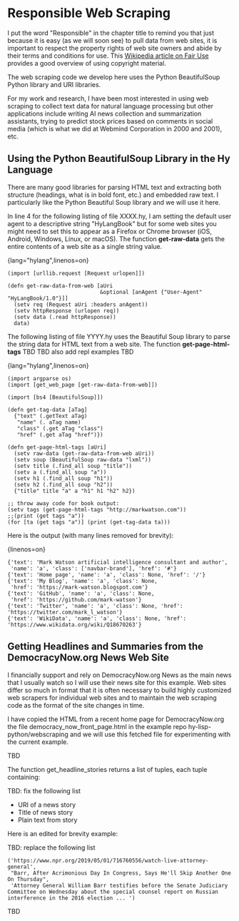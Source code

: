 # Responsible Web Scraping

I put the word "Responsible" in the chapter title to remind you that just because it is easy (as we will soon see) to pull data from web sites, it is important to respect the property rights of web site owners and abide by their terms and conditions for use. This [Wikipedia article on Fair Use](https://en.wikipedia.org/wiki/Fair_use) provides a good overview of using copyright material.

The web scraping code we develop here uses the Python BeautifulSoup Python library and URI libraries.

For my work and research, I have been most interested in using web scraping to collect text data for natural language processing but other applications include writing AI news collection and summarization assistants, trying to predict stock prices based on comments in social media (which is what we did at Webmind Corporation in 2000 and 2001), etc.

## Using the Python BeautifulSoup Library in the Hy Language

There are many good libraries for parsing HTML text and extracting both structure (headings, what is in bold font, etc.) and embedded raw text. I particularly like the Python Beautiful Soup library and we will use it here.

In line 4 for the following listing of file XXXX.hy, I am setting the default user agent to a descriptive string "HyLangBook" but for some web sites you might need to set this to appear as a Firefox or Chrome browser (iOS, Android, Windows, Linux, or macOS). The function **get-raw-data** gets the entire contents of a web site as a single string value.

{lang="hylang",linenos=on}
~~~~~~~~
(import [urllib.request [Request urlopen]])

(defn get-raw-data-from-web [aUri
                             &optional [anAgent {"User-Agent" "HyLangBook/1.0"}]]
  (setv req (Request aUri :headers anAgent))
  (setv httpResponse (urlopen req))
  (setv data (.read httpResponse))
  data)
~~~~~~~~

The following listing of file YYYY.hy uses the Beautiful Soup library to parse the string data for HTML text from a web site. The function **get-page-html-tags** TBD TBD also add repl examples TBD


{lang="hylang",linenos=on}
~~~~~~~~
(import argparse os)
(import [get_web_page [get-raw-data-from-web]])

(import [bs4 [BeautifulSoup]])

(defn get-tag-data [aTag]
  {"text" (.getText aTag)
   "name" (. aTag name)
   "class" (.get aTag "class")
   "href" (.get aTag "href")})

(defn get-page-html-tags [aUri]
  (setv raw-data (get-raw-data-from-web aUri))
  (setv soup (BeautifulSoup raw-data "lxml"))
  (setv title (.find_all soup "title"))
  (setv a (.find_all soup "a"))
  (setv h1 (.find_all soup "h1"))
  (setv h2 (.find_all soup "h2"))
  {"title" title "a" a "h1" h1 "h2" h2})

;; throw away code for book output:
(setv tags (get-page-html-tags "http://markwatson.com"))
;;(print (get tags "a"))
(for [ta (get tags "a")] (print (get-tag-data ta)))
~~~~~~~~

Here is the output (with many lines removed for brevity):

{linenos=on}
~~~~~~~~
{'text': 'Mark Watson artificial intelligence consultant and author',
 'name': 'a', 'class': ['navbar-brand'], 'href': '#'}
{'text': 'Home page', 'name': 'a', 'class': None, 'href': '/'}
{'text': 'My Blog', 'name': 'a', 'class': None,
 'href': 'https://mark-watson.blogspot.com'}
{'text': 'GitHub', 'name': 'a', 'class': None,
 'href': 'https://github.com/mark-watson'}
{'text': 'Twitter', 'name': 'a', 'class': None, 'href': 'https://twitter.com/mark_l_watson'}
{'text': 'WikiData', 'name': 'a', 'class': None, 'href': 'https://www.wikidata.org/wiki/Q18670263'}
~~~~~~~~

## Getting Headlines and Summaries from the DemocracyNow.org News Web Site

I financially support and rely on DemocracyNow.org News as the main news that I usually watch so I will use their news site for this  example. Web sites differ so much in format that it is often necessary to build highly customized web scrapers for individual web sites and to maintain the web scraping code as the format of the site changes in time.

I have copied the HTML from a recent home page for DemocracyNow.org the file democracy_now_front_page.html in the example repo hy-lisp-python/webscraping and we will use this fetched file for experimenting with the current example.

TBD

The function get_headline_stories returns a list of tuples, each tuple containing:

TBD: fix the following list

- URI of a news story
- Title of news story
- Plain text from story

Here is an edited for brevity example:

TBD: replace the following list

~~~~~~~~
('https://www.npr.org/2019/05/01/716760556/watch-live-attorney-general',
 "Barr, After Acrimonious Day In Congress, Says He'll Skip Another One On Thursday",
 'Attorney General William Barr testifies before the Senate Judiciary Committee on Wednesday about the special counsel report on Russian interference in the 2016 election ... ')
~~~~~~~~

TBD
